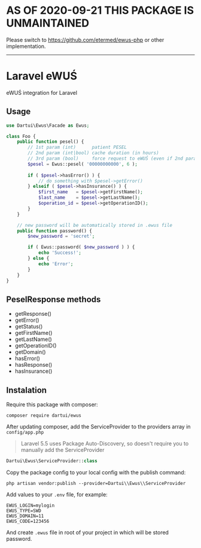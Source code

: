 # AS OF 2020-09-21 THIS PACKAGE IS UNMAINTAINED

Please switch to https://github.com/etermed/ewus-php or other implementation.

---

# Laravel eWUŚ
eWUŚ integration for Laravel

## Usage

```php
use Dartui\Ewus\Facade as Ewus;

class Foo {
	public function pesel() {
		// 1st param (int)      patient PESEL
		// 2nd param (int|bool) cache duration (in hours)
		// 3rd param (bool)     force request to eWUŚ (even if 2nd param is set to non-false value)
		$pesel = Ewus::pesel( '00000000000', 6 );
		
		if ( $pesel->hasError() ) {
			// do something with $pesel->getError()
		} elseif ( $pesel->hasInsurance() ) {
			$first_name   = $pesel->getFirstName();
			$last_name    = $pesel->getLastName();
			$operation_id = $pesel->getOperationID();
		}
	}

	// new password will be automatically stored in .ewus file
	public function password() {
		$new_password = 'secret';

		if ( Ewus::password( $new_password ) ) {
			echo 'Success!';
		} else {
			echo 'Error';
		}
	}
}
```

## PeselResponse methods

- getResponse()
- getError()
- getStatus()
- getFirstName()
- getLastName()
- getOperationID()
- getDomain()
- hasError()
- hasResponse()
- hasInsurance()

## Instalation

Require this package with composer:

```shell
composer require dartui/ewus
```

After updating composer, add the ServiceProvider to the providers array in `config/app.php`

> Laravel 5.5 uses Package Auto-Discovery, so doesn't require you to manually add the ServiceProvider

```php
Dartui\Ewus\ServiceProvider::class
```

Copy the package config to your local config with the publish command:

```shell
php artisan vendor:publish --provider=Dartui\\Ewus\\ServiceProvider
```

Add values to your `.env` file, for example:
```
EWUS_LOGIN=mylogin
EWUS_TYPE=SWD
EWUS_DOMAIN=11
EWUS_CODE=123456
```

And create `.ewus` file in root of your project in which will be stored password.
